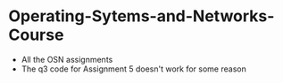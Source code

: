 # Operating-Sytems-and-Networks-Course
 - All the OSN assignments
 - The q3 code for Assignment 5 doesn't work for some reason
